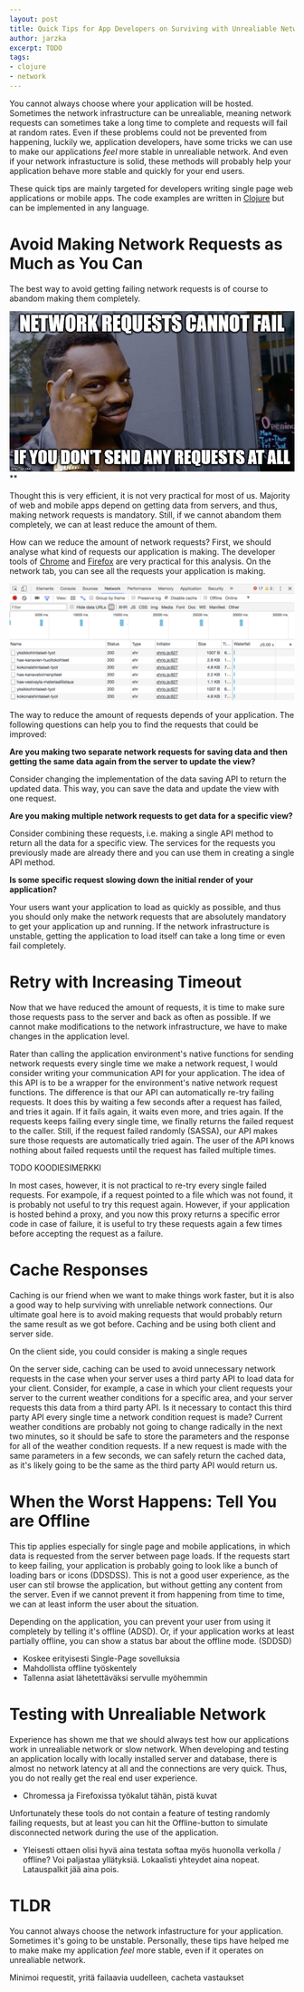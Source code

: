 ```yaml
---
layout: post
title: Quick Tips for App Developers on Surviving with Unrealiable Network
author: jarzka
excerpt: TODO
tags:
- clojure
- network
---
```


You cannot always choose where your application will be hosted. Sometimes the network infrastructure can be unrealiable, meaning network requests can sometimes take a long time to complete and requests will fail at random rates. Even if these problems could not be prevented from happening, luckily we, application developers, have some tricks we can use to make our applications *feel* more stable in unrealiable network. And even if your network infrastucture is solid, these methods will probably help your application behave more stable and quickly for your end users.

These quick tips are mainly targeted for developers writing single page web applications or mobile apps. The code examples are written in [Clojure](http://www.clojure.org) but can be implemented in any language.

# Avoid Making Network Requests as Much as You Can

The best way to avoid getting failing network requests is of course to abandom making them completely.

![Failing network requests meme](/img/unrealiable-network/network_requests_meme.jpg)
**

Thought this is very efficient, it is not very practical for most of us. Majority of web and mobile apps depend on getting data from servers, and thus, making network requests is mandatory. Still, if we cannot abandom them completely, we can at least reduce the amount of them.

How can we reduce the amount of network requests? First, we should analyse what kind of requests our application is making. The developer tools of [Chrome](https://developer.chrome.com/devtools) and [Firefox](https://developer.mozilla.org/fi/docs/Tools) are very practical for this analysis. On the network tab, you can see all the requests your application is making.

![Chrome Network Tab](/img/unrealiable-network/chrome_network_tab.png)

The way to reduce the amount of requests depends of your application. The following questions can help you to find the requests that could be improved:

**Are you making two separate network requests for saving data and then getting the same data again from the server to update the view?** 

Consider changing the implementation of the data saving API to return the updated data. This way, you can save the data and update the view with one request.

**Are you making multiple network requests to get data for a specific view?**

Consider combining these requests, i.e. making a single API method to return all the data for a specific view. The services for the requests you previously made are already there and you can use them in creating a single API method.

**Is some specific request slowing down the initial render of your application?**

Your users want your application to load as quickly as possible, and thus you should only make the network requests that are absolutely mandatory to get your application up and running. If the network infrastructure is unstable, getting the application to load itself can take a long time or even fail completely.

# Retry with Increasing Timeout

Now that we have reduced the amount of requests, it is time to make sure those requests pass to the server and back as often as possible. If we cannot make modifications to the network infrastructure, we have to make changes in the application level.

Rater than calling the application environment's native functions for sending network requests every single time we make a network request, I would consider writing your communication API for your application. The idea of this API is to be a wrapper for the environment's native network request functions. The difference is that our API can automatically re-try failing requests. It does this by waiting a few seconds after a request has failed, and tries it again. If it fails again, it waits even more, and tries again. If the requests keeps failing every single time, we finally returns the failed request to the caller. Still, if the request failed randomly (SASSA), our API makes sure those requests are automatically tried again. The user of the API knows nothing about failed requests until the request has failed multiple times.

TODO KOODIESIMERKKI

In most cases, however, it is not practical to re-try every single failed requests. For exampole, if a request pointed to a file which was not found, it is probably not useful to try this request again. However, if your application is hosted behind a proxy, and you now this proxy returns a specific error code in case of failure, it is useful to try these requests again a few times before accepting the request as a failure.

# Cache Responses

Caching is our friend when we want to make things work faster, but it is also a good way to help surviving with unreliable network connections. Our ultimate goal here is to avoid making requests that would probably return the same result as we got before. Caching and be using both client and server side.

On the client side, you could consider is making a single reques

On the server side, caching can be used to avoid unnecessary network requests in the case when your server uses a third party API to load data for your client. Consider, for example, a case in which your client requests your server to the current weather conditions for a specific area, and your server requests this data from a third party API. Is it necessary to contact this third party API every single time a network condition request is made? Current weather conditions are probably not going to change radically in the next two minutes, so it should be safe to store the parameters and the response for all of the weather condition requests. If a new request is made with the same parameters in a few seconds, we can safely return the cached data, as it's likely going to be the same as the third party API would return us.

# When the Worst Happens: Tell You are Offline

This tip applies especially for single page and mobile applications, in which data is requested from the server between page loads. If the requests start to keep failing, your application is probably going to look like a bunch of loading bars or icons (DDSDSS). This is not a good user experience, as the user can stil browse the application, but without getting any content from the server. Even if we cannot prevent it from happening from time to time, we can at least inform the user about the situation.

Depending on the application, you can prevent your user from using it completely by telling it's offline (ADSD). Or, if your application works at least partially offline, you can show a status bar about the offline mode. (SDDSD)



- Koskee erityisesti Single-Page sovelluksia
- Mahdollista offline työskentely
- Tallenna asiat lähetettäväksi servulle myöhemmin

# Testing with Unrealiable Network

Experience has shown me that we should always test how our applications work in unrealiable network or slow network. When developing and testing an application locally with locally installed server and database, there is almost no network latency at all and the connections are very quick. Thus, you do not really get the real end user experience.

- Chromessa ja Firefoxissa työkalut tähän, pistä kuvat


Unfortunately these tools do not contain a feature of testing randomly failing requests, but at least you can hit the Offline-button to simulate disconnected network during the use of the application.

- Yleisesti ottaen olisi hyvä aina testata softaa myös huonolla verkolla / offline? Voi paljastaa yllätyksiä. Lokaalisti yhteydet aina nopeat. Latauspalkit jää aina pois.

# TLDR

You cannot always choose the network infastructure for your application. Sometimes it's going to be unstable. Personally, these tips have helped me to make make my application *feel* more stable, even if it operates on unrealiable network.

Minimoi requestit, yritä failaavia uudelleen, cacheta vastaukset


